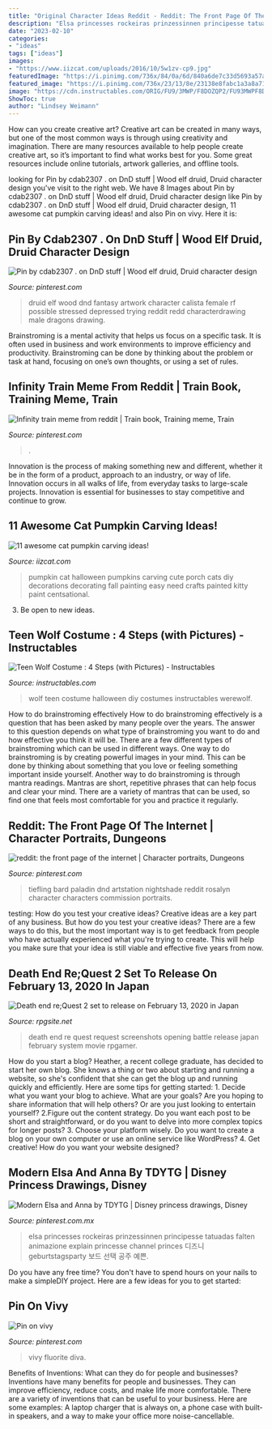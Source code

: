 ```yaml
---
title: "Original Character Ideas Reddit - Reddit: The Front Page Of The Internet"
description: "Elsa princesses rockeiras prinzessinnen principesse tatuadas falten animazione explain princesse channel princes 디즈니 geburtstagsparty 보드 선택 공주 예쁜"
date: "2023-02-10"
categories:
- "ideas"
tags: ["ideas"]
images:
- "https://www.iizcat.com/uploads/2016/10/5w1zv-cp9.jpg"
featuredImage: "https://i.pinimg.com/736x/84/0a/6d/840a6de7c33d5693a57aea1152ae0332.jpg"
featured_image: "https://i.pinimg.com/736x/23/13/8e/23138e8fabc1a3a8a71667987de5d275.jpg"
image: "https://cdn.instructables.com/ORIG/FU9/3MWP/F8DOZQP2/FU93MWPF8DOZQP2.jpg?width=2100"
ShowToc: true
author: "Lindsey Weimann"
---
```



How can you create creative art?
Creative art can be created in many ways, but one of the most common ways is through using creativity and imagination. There are many resources available to help people create creative art, so it’s important to find what works best for you. Some great resources include online tutorials, artwork galleries, and offline tools.

	

		
looking for Pin by cdab2307 . on DnD stuff | Wood elf druid, Druid character design you've visit to the right web. We have 8 Images about Pin by cdab2307 . on DnD stuff | Wood elf druid, Druid character design like Pin by cdab2307 . on DnD stuff | Wood elf druid, Druid character design, 11 awesome cat pumpkin carving ideas! and also Pin on vivy. Here it is:
		
    
## Pin By Cdab2307 . On DnD Stuff | Wood Elf Druid, Druid Character Design

<img loading=lazy src="https://i.pinimg.com/736x/2f/a1/ac/2fa1acefb8d5d55e1605bec37164cd73.jpg" onerror="this.onerror=null;this.src='https://tse2.mm.bing.net/th?id=OIP.3zdTvf0vIWk2xdXoDo3YzgHaKe&amp;pid=15.1';" alt="Pin by cdab2307 . on DnD stuff | Wood elf druid, Druid character design">

_Source: pinterest.com_

>druid elf wood dnd fantasy artwork character calista female rf possible stressed depressed trying reddit redd characterdrawing male dragons drawing. 

	

Brainstroming is a mental activity that helps us focus on a specific task. It is often used in business and work environments to improve efficiency and productivity. Brainstroming can be done by thinking about the problem or task at hand, focusing on one’s own thoughts, or using a set of rules.

    
## Infinity Train Meme From Reddit | Train Book, Training Meme, Train

<img loading=lazy src="https://i.pinimg.com/736x/23/13/8e/23138e8fabc1a3a8a71667987de5d275.jpg" onerror="this.onerror=null;this.src='https://tse4.mm.bing.net/th?id=OIP.iXz9Vzd0rKB_hk82Ga8CJAHaL7&amp;pid=15.1';" alt="Infinity train meme from reddit | Train book, Training meme, Train">

_Source: pinterest.com_

>. 

	

Innovation is the process of making something new and different, whether it be in the form of a product, approach to an industry, or way of life. Innovation occurs in all walks of life, from everyday tasks to large-scale projects. Innovation is essential for businesses to stay competitive and continue to grow.

    
## 11 Awesome Cat Pumpkin Carving Ideas!

<img loading=lazy src="https://www.iizcat.com/uploads/2016/10/5w1zv-cp9.jpg" onerror="this.onerror=null;this.src='https://tse1.mm.bing.net/th?id=OIP.JJfJLD7Fo46nRoVTpPOPTAAAAA&amp;pid=15.1';" alt="11 awesome cat pumpkin carving ideas!">

_Source: iizcat.com_

>pumpkin cat halloween pumpkins carving cute porch cats diy decorations decorating fall painting easy need crafts painted kitty paint centsational. 

	

3. Be open to new ideas.

    
## Teen Wolf Costume : 4 Steps (with Pictures) - Instructables

<img loading=lazy src="https://cdn.instructables.com/ORIG/FU9/3MWP/F8DOZQP2/FU93MWPF8DOZQP2.jpg?width=2100" onerror="this.onerror=null;this.src='https://tse2.mm.bing.net/th?id=OIP.gN6JVoAiPAkjM-8ZG0I4tgHaJ4&amp;pid=15.1';" alt="Teen Wolf Costume : 4 Steps (with Pictures) - Instructables">

_Source: instructables.com_

>wolf teen costume halloween diy costumes instructables werewolf. 

	

How to do brainstroming effectively
How to do brainstroming effectively is a question that has been asked by many people over the years. The answer to this question depends on what type of brainstroming you want to do and how effective you think it will be. There are a few different types of brainstroming which can be used in different ways. 
One way to do brainstroming is by creating powerful images in your mind. This can be done by thinking about something that you love or feeling something important inside yourself. Another way to do brainstroming is through mantra readings. Mantras are short, repetitive phrases that can help focus and clear your mind. There are a variety of mantras that can be used, so find one that feels most comfortable for you and practice it regularly.

    
## Reddit: The Front Page Of The Internet | Character Portraits, Dungeons

<img loading=lazy src="https://i.pinimg.com/736x/6f/76/0b/6f760bdcb1a034e0320728701148cfe4.jpg" onerror="this.onerror=null;this.src='https://tse2.mm.bing.net/th?id=OIP.NwfhXD-X3kOUCReFsnwkqQHaKe&amp;pid=15.1';" alt="reddit: the front page of the internet | Character portraits, Dungeons">

_Source: pinterest.com_

>tiefling bard paladin dnd artstation nightshade reddit rosalyn character characters commission portraits. 

	

testing: How do you test your creative ideas?
Creative ideas are a key part of any business. But how do you test your creative ideas? There are a few ways to do this, but the most important way is to get feedback from people who have actually experienced what you're trying to create. This will help you make sure that your idea is still viable and effective five years from now.

    
## Death End Re;Quest 2 Set To Release On February 13, 2020 In Japan

<img loading=lazy src="https://assets.rpgsite.net/images/images/000/082/583/original/Death-End-Re-Quest-2_08.jpg" onerror="this.onerror=null;this.src='https://tse4.mm.bing.net/th?id=OIP.4M3_hxbrV2t6EAuOo99uCQHaEK&amp;pid=15.1';" alt="Death end re;Quest 2 set to release on February 13, 2020 in Japan">

_Source: rpgsite.net_

>death end re quest request screenshots opening battle release japan february system movie rpgamer. 

	

How do you start a blog?
Heather, a recent college graduate, has decided to start her own blog. She knows a thing or two about starting and running a website, so she's confident that she can get the blog up and running quickly and efficiently. Here are some tips for getting started: 1. Decide what you want your blog to achieve. What are your goals? Are you hoping to share information that will help others? Or are you just looking to entertain yourself? 2.Figure out the content strategy. Do you want each post to be short and straightforward, or do you want to delve into more complex topics for longer posts? 3. Choose your platform wisely. Do you want to create a blog on your own computer or use an online service like WordPress? 4. Get creative! How do you want your website designed?

    
## Modern Elsa And Anna By TDYTG | Disney Princess Drawings, Disney

<img loading=lazy src="https://i.pinimg.com/736x/84/0a/6d/840a6de7c33d5693a57aea1152ae0332.jpg" onerror="this.onerror=null;this.src='https://tse2.mm.bing.net/th?id=OIP.OhfLnLcX6Qe0WEV0N4JtBQHaLO&amp;pid=15.1';" alt="Modern Elsa and Anna by TDYTG | Disney princess drawings, Disney">

_Source: pinterest.com.mx_

>elsa princesses rockeiras prinzessinnen principesse tatuadas falten animazione explain princesse channel princes 디즈니 geburtstagsparty 보드 선택 공주 예쁜. 

	

Do you have any free time? You don't have to spend hours on your nails to make a simpleDIY project. Here are a few ideas for you to get started: 

    
## Pin On Vivy

<img loading=lazy src="https://i.pinimg.com/736x/4e/1e/d4/4e1ed4b6aea782bd451cdfe3c4688ba4.jpg" onerror="this.onerror=null;this.src='https://tse1.mm.bing.net/th?id=OIP.Uo73GEYCK8VqG5VDEP_hZgHaNK&amp;pid=15.1';" alt="Pin on vivy">

_Source: pinterest.com_

>vivy fluorite diva. 

	

Benefits of Inventions: What can they do for people and businesses?
Inventions have many benefits for people and businesses. They can improve efficiency, reduce costs, and make life more comfortable. There are a variety of inventions that can be useful to your business. Here are some examples: A laptop charger that is always on, a phone case with built-in speakers, and a way to make your office more noise-cancellable.

